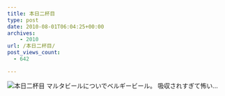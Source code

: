 ```yaml
---
title: 本日二杯目
type: post
date: 2010-08-01T06:04:25+00:00
archives:
    - 2010
url: /本日二杯目/
post_views_count:
  - 642

---
```

<img src="https://i1.wp.com/jqinglong.html.xdomain.jp/bimg/2010/08/01/100801_004.jpg" alt="本日二杯目" border="0" data-recalc-dims="1" />  
マルタビールについでベルギービール。  
吸収されすぎて怖い…